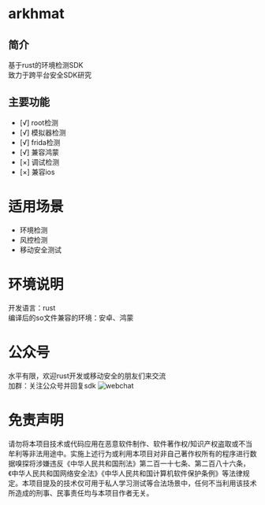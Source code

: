 # arkhmat  
## 简介
基于rust的环境检测SDK  
致力于跨平台安全SDK研究  
## 主要功能
- [√] root检测
- [√] 模拟器检测
- [√] frida检测
- [√] 兼容鸿蒙
- [×] 调试检测
- [×] 兼容ios

# 适用场景
- 环境检测
- 风控检测
- 移动安全测试
# 环境说明
开发语言：rust  
编译后的so文件兼容的环境：安卓、鸿蒙
# 公众号
水平有限，欢迎rust开发或移动安全的朋友们来交流  
加群：关注公众号并回复sdk
![webchat](https://github.com/sulab999/Taichi/blob/main/webchat.png)  
# 免责声明
请勿将本项目技术或代码应用在恶意软件制作、软件著作权/知识产权盗取或不当牟利等非法用途中。实施上述行为或利用本项目对非自己著作权所有的程序进行数据嗅探将涉嫌违反《中华人民共和国刑法》第二百一十七条、第二百八十六条，《中华人民共和国网络安全法》《中华人民共和国计算机软件保护条例》等法律规定。本项目提及的技术仅可用于私人学习测试等合法场景中，任何不当利用该技术所造成的刑事、民事责任均与本项目作者无关。